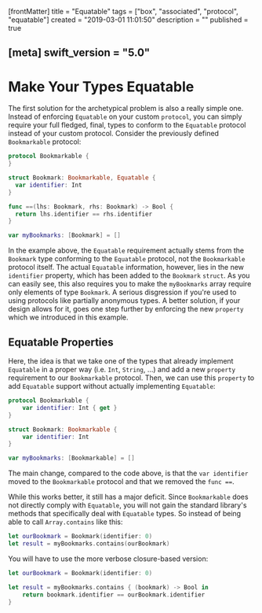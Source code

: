 [frontMatter]
title = "Equatable"
tags = ["box", "associated", "protocol", "equatable"]
created = "2019-03-01 11:01:50"
description = ""
published = true

[meta]
swift_version = "5.0"
---

# Make Your Types Equatable

The first solution for the archetypical problem is also a really simple
one. Instead of enforcing `Equatable` on your custom `protocol`, you can
simply require your full fledged, final, types to conform to the
`Equatable` protocol instead of your custom protocol. Consider the
previously defined `Bookmarkable` protocol:

``` Swift
protocol Bookmarkable {
}

struct Bookmark: Bookmarkable, Equatable {
  var identifier: Int
}

func ==(lhs: Bookmark, rhs: Bookmark) -> Bool {
  return lhs.identifier == rhs.identifier
}

var myBookmarks: [Bookmark] = []
```

In the example above, the `Equatable` requirement actually stems from
the `Bookmark` type conforming to the `Equatable` protocol, not the
`Bookmarkable` protocol itself. The actual `Equatable` information,
however, lies in the new `identifier` property, which has been added to
the `Bookmark` `struct`. As you can easily see, this also requires you
to make the `myBookmarks` array require only elements of type
`Bookmark`. A serious disgression if you\'re used to using protocols
like partially anonymous types. A better solution, if your design allows
for it, goes one step further by enforcing the new `property` which we
introduced in this example.

## Equatable Properties

Here, the idea is that we take one of the types that already implement
`Equatable` in a proper way (i.e. `Int`, `String`, ...) and add a new
`property` requirement to our `Bookmarkable` protocol. Then, we can use
this `property` to add `Equatable` support without actually implementing
`Equatable`:

``` Swift
protocol Bookmarkable {
    var identifier: Int { get }
}

struct Bookmark: Bookmarkable {
    var identifier: Int
}

var myBookmarks: [Bookmarkable] = []
```

The main change, compared to the code above, is that the
`var identifier` moved to the `Bookmarkable` protocol and that we
removed the `func ==`.

While this works better, it still has a major deficit. Since
`Bookmarkable` does not directly comply with `Equatable`, you will not
gain the standard library\'s methods that specifically deal with
`Equatable` types. So instead of being able to call `Array.contains`
like this:

``` Swift
let ourBookmark = Bookmark(identifier: 0)
let result = myBookmarks.contains(ourBookmark)
```

You will have to use the more verbose closure-based version:

``` Swift
let ourBookmark = Bookmark(identifier: 0)

let result = myBookmarks.contains { (bookmark) -> Bool in
    return bookmark.identifier == ourBookmark.identifier
}
```
